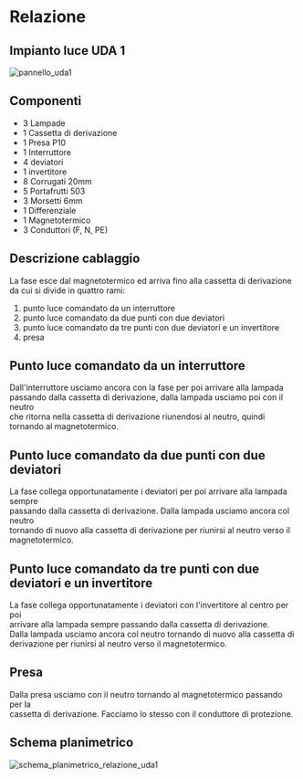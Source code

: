 # Relazione
## Impianto luce UDA 1 

![pannello_uda1](https://user-images.githubusercontent.com/7195133/210891959-5e05fc15-f4c3-435d-9da3-0bdcf5d6f0bb.jpg)



## Componenti

* 3 Lampade
* 1 Cassetta di derivazione
* 1 Presa P10
* 1 Interruttore
* 4 deviatori
* 1 invertitore
* 8 Corrugati 20mm
* 5 Portafrutti 503
* 3 Morsetti 6mm
* 1 Differenziale
* 1 Magnetotermico
* 3 Conduttori (F, N, PE)


## Descrizione cablaggio  

La fase esce dal magnetotermico ed arriva fino alla cassetta di derivazione da cui si divide in quattro rami: 
1. punto luce comandato da un interruttore
2. punto luce comandato da due punti con due deviatori
3. punto luce comandato da tre punti con due deviatori e un invertitore
4. presa


## Punto luce comandato da un interruttore  

Dall'interruttore usciamo ancora con la fase per poi arrivare alla lampada  
passando dalla cassetta di derivazione, dalla lampada usciamo poi con il neutro  
che ritorna nella cassetta di derivazione riunendosi al neutro, quindi  
tornando al magnetotermico. 

## Punto luce comandato da due punti con due deviatori  

La fase collega opportunatamente i deviatori per poi arrivare alla lampada sempre  
passando dalla cassetta di derivazione. Dalla lampada usciamo ancora col neutro  
tornando di nuovo alla cassetta di derivazione per riunirsi al neutro verso il magnetotermico.  

## Punto luce comandato da tre punti con due deviatori e un invertitore

La fase collega opportunatamente i deviatori con l'invertitore al centro per poi  
arrivare alla lampada sempre passando dalla cassetta di derivazione.  
Dalla lampada usciamo ancora col neutro tornando di nuovo alla cassetta di  
derivazione per riunirsi al neutro verso il magnetotermico.  

## Presa  

Dalla presa usciamo con il neutro tornando al magnetotermico passando per la  
cassetta di derivazione. Facciamo lo stesso con il conduttore di protezione.  


## Schema planimetrico  

![schema_planimetrico_relazione_uda1](https://user-images.githubusercontent.com/7195133/210892260-75df9043-f289-453e-b16a-504124f8081a.jpg)
